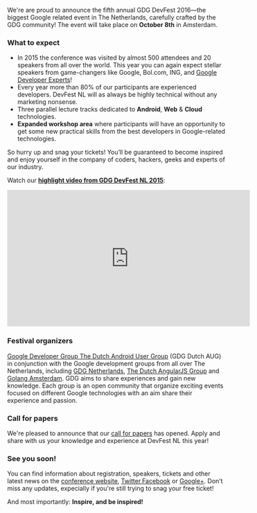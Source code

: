 We're are proud to announce the fifth annual GDG DevFest 2016&mdash;the biggest Google related event in The Netherlands, carefully crafted by the GDG community! The event will take place on **October 8th** in Amsterdam.

### What to expect

* In 2015 the conference was visited by almost 500 attendees and 20 speakers from all over the world. This year you can again expect stellar speakers from game-changers like Google, Bol.com, ING, and [Google Developer Experts](https://developers.google.com/experts/about)!
* Every year more than 80% of our participants are experienced developers. DevFest NL will as always be highly technical without any marketing nonsense.
* Three parallel lecture tracks dedicated to **Android**, **Web** & **Cloud** technologies.
* **Expanded workshop area** where participants will have an opportunity to get some new practical skills from the best developers in Google-related technologies.

So hurry up and snag your tickets! You’ll be guaranteed to become inspired and enjoy yourself in the company of coders, hackers, geeks and experts of our industry.

Watch our [**highlight video from GDG DevFest NL 2015**](https://www.youtube.com/watch?v=JiLYsYvCs-A):

<iframe width="560" height="315" src="https://www.youtube.com/embed/JiLYsYvCs-A" frameborder="0" allowfullscreen></iframe>

<br/>

### Festival organizers

[Google Developer Group The Dutch Android User Group](http://dutchaug.org/) (GDG Dutch AUG) in conjunction with the Google development groups from all over The Netherlands, including [GDG Netherlands](https://sites.google.com/site/dutchgtug/), [The Dutch AngularJS Group](http://www.meetup.com/Dutch-AngularJS-group/) and [Golang Amsterdam](http://www.meetup.com/golang-amsterdam/). GDG aims to share experiences and gain new knowledge. Each group is an open community that organize exciting events focused on different Google technologies with an aim share their experience and passion.

### Call for papers

We're pleased to announce that our [call for papers](https://docs.google.com/a/dutchaug.org/forms/d/e/1FAIpQLSd6VHHL9zP3OKaPRlc7Gey-QtLxHr9Q82LHujcYBkIIQhkXpg/viewform) has opened. Apply and share with us your knowledge and experience at DevFest NL this year!

### See you soon!

You can find information about registration, speakers, tickets and other latest news on the [conference website](https://devfest.nl/), [Twitter](https://twitter.com/devfestnl),[Facebook](https://www.facebook.com/groups/dutchaug/) or [Google+](https://plus.google.com/113182948271879290904). Don’t miss any updates, expecially if you're still trying to snag your free ticket!

And most importantly: **Inspire, and be inspired!**
